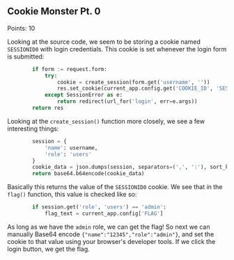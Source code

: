 ## Cookie Monster Pt. 0

Points: 10

Looking at the source code, we seem to be storing a cookie named `SESSIONID0` with login credentials. This cookie is set whenever the login form is submitted:
```py
        if form := request.form:
            try:
                cookie = create_session(form.get('username', ''))
                res.set_cookie(current_app.config.get('COOKIE_ID', 'SESSIONID'), cookie.decode('ascii'), max_age=3600)
            except SessionError as e:
                return redirect(url_for('login', err=e.args))
        return res
```

Looking at the `create_session()` function more closely, we see a few interesting things:
```py
        session = {
            'name': username,
            'role': 'users'
        }
        cookie_data = json.dumps(session, separators=(',', ':'), sort_keys=True).encode('ascii', errors='replace')
        return base64.b64encode(cookie_data)
```

Basically this returns the value of the `SESSIONID0` cookie. We see that in the `flag()` function, this value is checked like so:
```py
        if session.get('role', 'users') == 'admin':
            flag_text = current_app.config['FLAG']
```

As long as we have the `admin` role, we can get the flag! So next we can manually Base64 encode `{"name":"12345","role":"admin"}`, and set the cookie to that value using your browser's developer tools. If we click the login button, we get the flag.
